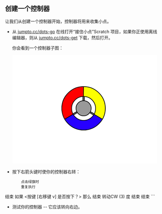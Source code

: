 ## 创建一个控制器

让我们从创建一个控制器开始，控制器将用来收集小点。



+ 从 <a href="http://jumpto.cc/dots-go" target="_blank">jumpto.cc/dots-go</a> 在线打开“接住小点”Scratch 项目，如果你正使用离线编辑器，则从 <a href="http://jumpto.cc/dots-get" target="_blank">jumpto.cc/dots-get</a> 下载，然后打开。

	你会看到一个控制器子图：

	![screenshot](images/dots-controller.png)
	
	
+ 按下右箭头键时使你的控制器右转：

	```blocks
		点击绿旗时
		重复执行
结束
			如果 <按键 [右移键 v] 是否按下？> 那么
结束
				转动CW (3) 度
			结束
		结束
	```
+ 测试你的控制器 -- 它应该转向右边。



